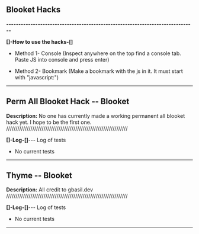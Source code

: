 ## Blooket Hacks

**------------------------------------------------------------------------------**

**[]-How to use the hacks-[]**

- Method 1- Console
    (Inspect anywhere on the top find a console tab. Paste JS into console and press enter)

- Method 2- Bookmark
    (Make a bookmark with the js in it. It must start with "javascript:")

---

## Perm All Blooket Hack -- Blooket

**Description:** No one has currently made a working permanent all blooket hack yet. I hope to be the first one.
/////////////////////////////////////////////////////////////////

**[]-Log-[]**--- Log of tests

- No current tests

---
## Thyme -- Blooket

**Description:** All credit to gbasil.dev
/////////////////////////////////////////////////////////////////

**[]-Log-[]**--- Log of tests

- No current tests

---
